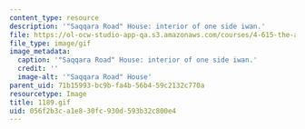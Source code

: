 ```yaml
---
content_type: resource
description: '"Saqqara Road" House: interior of one side iwan.'
file: https://ol-ocw-studio-app-qa.s3.amazonaws.com/courses/4-615-the-architecture-of-cairo-spring-2002/056f2b3ca1e830fc930d593b32c800e4_1189.gif
file_type: image/gif
image_metadata:
  caption: '"Saqqara Road" House: interior of one side iwan.'
  credit: ''
  image-alt: '"Saqqara Road" House'
parent_uid: 71b15993-bc9b-fa4b-56b4-59c2132c770a
resourcetype: Image
title: 1189.gif
uid: 056f2b3c-a1e8-30fc-930d-593b32c800e4
---
```

